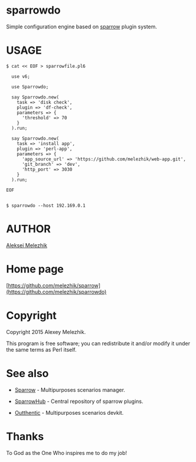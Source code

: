 # sparrowdo

Simple configuration engine based on [sparrow](https://sparrowhub.org) plugin system.


# USAGE


    $ cat << EOF > sparrowfile.pl6

      use v6;

      use Sparrowdo;

      say Sparrowdo.new(
        task => 'disk check',
        plugin => 'df-check',
        parameters => {
          'threshold' => 70
        }
      ).run;

      say Sparrowdo.new(
        task => 'install app',
        plugin => 'perl-app',
        parameters => {
          'app_source_url' => 'https://github.com/melezhik/web-app.git',
          'git_branch' => 'dev',
          'http_port' => 3030
        }
      ).run;

    EOF


    $ sparrowdo --host 192.169.0.1

# AUTHOR

[Aleksei Melezhik](mailto:melezhik@gmail.com)

# Home page

[https://github.com/melezhik/sparrow](https://github.com/melezhik/sparrowdo)

# Copyright

Copyright 2015 Alexey Melezhik.

This program is free software; you can redistribute it and/or modify it under the same terms as Perl itself.

# See also

* [Sparrow](https://metacpan.org/pod/Sparrow) - Multipurposes scenarios manager.

* [SparrowHub](https://sparrowhub.org) - Central repository of sparrow plugins.

* [Outthentic](https://metacpan.org/pod/Outthentic) - Multipurposes scenarios devkit.

# Thanks

To God as the One Who inspires me to do my job!

